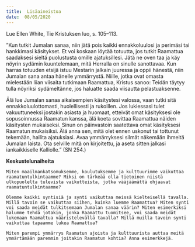 ```yaml
---
title:  Lisäaineistoa
date:  08/05/2020
---
```


Lue Ellen White, Tie Kristuksen luo, s. 105–113.

”Kun tutkit Jumalan sanaa, niin jätä pois kaikki ennakkoluulosi ja perimäsi tai hankkimasi käsitykset. Et voi koskaan löytää totuutta, jos tutkit Raamattua saadaksesi sieltä puolustusta omille ajatuksillesi. Jätä ne oven taa ja käy nöyrin sydämin kuuntelemaan, mitä Herralla on sinulle sanottavaa. Kun harras totuuden etsijä istuu Mestarin jalkain juuressa ja oppii hänestä, niin Jumalan sana antaa hänelle ymmärrystä. Niille, jotka ovat omasta mielestään liian viisaita tutkimaan Raamattua, Kristus sanoo: Teidän täytyy tulla nöyriksi sydämeltänne, jos haluatte saada viisautta pelastuaksenne.

Älä lue Jumalan sanaa aikaisempien käsitystesi valossa, vaan tutki sitä ennakkoluulottomasti, huolellisesti ja rukoillen. Jos lukiessasi tulet vakuuttuneeksi jostakin asiasta ja huomaat, etteivät omat käsityksesi ole sopusoinnussa Raamatun kanssa, älä koeta sovittaa Raamattua näiden käsitysten mukaiseksi. Sinun on päinvastoin saatettava omat käsityksesi Raamatun mukaisiksi. Älä anna sen, mitä olet ennen uskonut tai tottunut tekemään, hallita ajatuksiasi. Avaa ymmärryksesi silmät näkemään ihmeitä Jumalan laista. Ota selville mitä on kirjoitettu, ja aseta sitten jalkasi iankaikkiselle Kalliolle.” (SN 254.)

**Keskustelunaiheita**

`Miten maailmankatsomuksemme, koulutuksemme ja kulttuurimme vaikuttaa raamatuntulkintaamme? Miksi on tär­keää olla tietoinen niistä ulkopuolelta tulevista vaikutteista, jotka vääjäämättä ohjaavat raamatuntulkintaamme?`

`Olemme kaikki syntisiä ja synti vaikuttaa meissä kielteisellä tavalla. Millä tavoin se vaikuttaa siihen, kuinka luemme Raamattua? Miten synti voi saada meidät tulkitsemaan Jumalan sanaa väärin? Miten esimerkiksi halumme tehdä jotakin, jonka Raamattu tuomitsee, voi saada meidät lukemaan Raamattua vääristelevällä tavalla? Millä muilla tavoin synti vaikuttaa tapaamme lukea Raamattua?`

`Miten parempi ymmärrys Raamatun ajoista ja kulttuurista auttaa meitä ymmärtämään paremmin joitakin Raamatun kohtia? Anna esimerkkejä.`